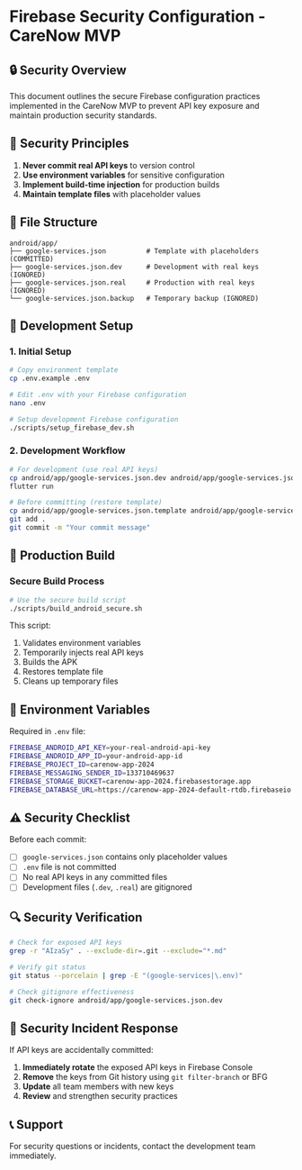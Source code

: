 # Firebase Security Configuration - CareNow MVP

## 🔒 Security Overview

This document outlines the secure Firebase configuration practices implemented in the CareNow MVP to prevent API key exposure and maintain production security standards.

## 🚨 Security Principles

1. **Never commit real API keys** to version control
2. **Use environment variables** for sensitive configuration
3. **Implement build-time injection** for production builds
4. **Maintain template files** with placeholder values

## 📁 File Structure

```
android/app/
├── google-services.json          # Template with placeholders (COMMITTED)
├── google-services.json.dev      # Development with real keys (IGNORED)
├── google-services.json.real     # Production with real keys (IGNORED)
└── google-services.json.backup   # Temporary backup (IGNORED)
```

## 🔧 Development Setup

### 1. Initial Setup
```bash
# Copy environment template
cp .env.example .env

# Edit .env with your Firebase configuration
nano .env

# Setup development Firebase configuration
./scripts/setup_firebase_dev.sh
```

### 2. Development Workflow
```bash
# For development (use real API keys)
cp android/app/google-services.json.dev android/app/google-services.json
flutter run

# Before committing (restore template)
cp android/app/google-services.json.template android/app/google-services.json
git add .
git commit -m "Your commit message"
```

## 🚀 Production Build

### Secure Build Process
```bash
# Use the secure build script
./scripts/build_android_secure.sh
```

This script:
1. Validates environment variables
2. Temporarily injects real API keys
3. Builds the APK
4. Restores template file
5. Cleans up temporary files

## 🔐 Environment Variables

Required in `.env` file:
```bash
FIREBASE_ANDROID_API_KEY=your-real-android-api-key
FIREBASE_ANDROID_APP_ID=your-android-app-id
FIREBASE_PROJECT_ID=carenow-app-2024
FIREBASE_MESSAGING_SENDER_ID=133710469637
FIREBASE_STORAGE_BUCKET=carenow-app-2024.firebasestorage.app
FIREBASE_DATABASE_URL=https://carenow-app-2024-default-rtdb.firebaseio.com/
```

## ⚠️ Security Checklist

Before each commit:
- [ ] `google-services.json` contains only placeholder values
- [ ] `.env` file is not committed
- [ ] No real API keys in any committed files
- [ ] Development files (`.dev`, `.real`) are gitignored

## 🔍 Security Verification

```bash
# Check for exposed API keys
grep -r "AIzaSy" . --exclude-dir=.git --exclude="*.md"

# Verify git status
git status --porcelain | grep -E "(google-services|\.env)"

# Check gitignore effectiveness
git check-ignore android/app/google-services.json.dev
```

## 🚨 Security Incident Response

If API keys are accidentally committed:
1. **Immediately rotate** the exposed API keys in Firebase Console
2. **Remove** the keys from Git history using `git filter-branch` or BFG
3. **Update** all team members with new keys
4. **Review** and strengthen security practices

## 📞 Support

For security questions or incidents, contact the development team immediately.

